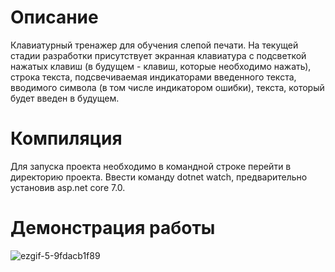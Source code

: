 # Описание
Клавиатурный тренажер для обучения слепой печати. На текущей стадии разработки присутствует экранная клавиатура с подсветкой нажатых клавиш (в будущем - клавиш, которые необходимо нажать), строка текста, подсвечиваемая индикаторами введенного текста, вводимого символа (в том числе индикатором ошибки), текста, который будет введен в будущем.

# Компиляция
Для запуска проекта необходимо в командной строке перейти в директорию проекта.
Ввести команду dotnet watch, предварительно установив asp.net core 7.0.

# Демонстрация работы

![ezgif-5-9fdacb1f89](https://github.com/buserqub/typing/assets/73015330/44ccc629-4482-4c61-a05b-81bebc5e6c49)